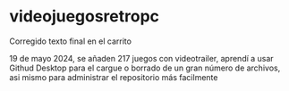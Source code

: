 # videojuegosretropc

Corregido texto final en el carrito

19 de mayo 2024, se añaden 217 juegos con videotrailer, aprendí a usar Githud Desktop para el cargue o borrado de un gran número de archivos, asi mismo para administrar el repositorio más facilmente
